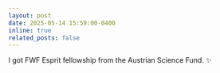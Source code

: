 ```yaml
---
layout: post
date: 2025-05-14 15:59:00-0400
inline: true
related_posts: false
---
```


I got FWF Esprit fellowship from the Austrian Science Fund. :sparkles:
